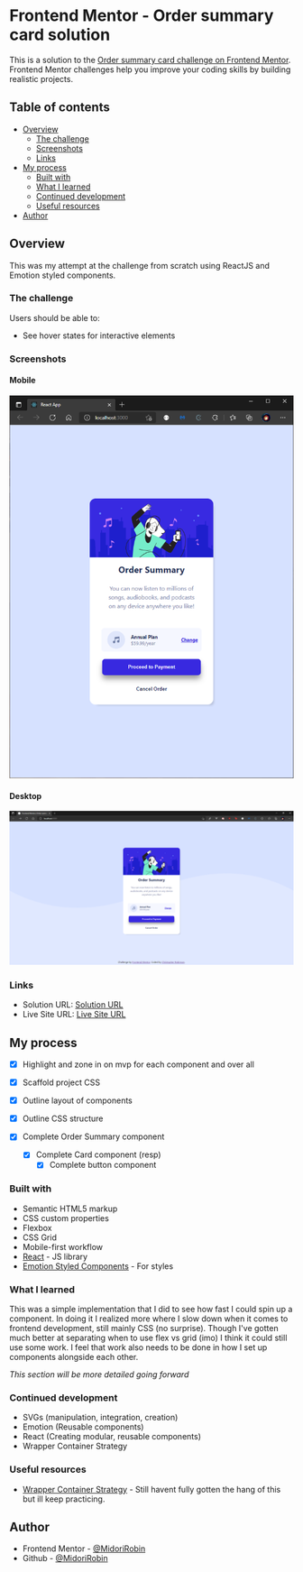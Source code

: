 # Frontend Mentor - Order summary card solution

This is a solution to the [Order summary card challenge on Frontend Mentor](https://www.frontendmentor.io/challenges/order-summary-component-QlPmajDUj). Frontend Mentor challenges help you improve your coding skills by building realistic projects.

## Table of contents

- [Overview](#overview)
  - [The challenge](#the-challenge)
  - [Screenshots](#screenshots)
  - [Links](#links)
- [My process](#my-process)
  - [Built with](#built-with)
  - [What I learned](#what-i-learned)
  - [Continued development](#continued-development)
  - [Useful resources](#useful-resources)
- [Author](#author)

## Overview

This was my attempt at the challenge from scratch using ReactJS and Emotion styled components.

### The challenge

Users should be able to:

- See hover states for interactive elements

### Screenshots

#### Mobile
![Mobile](https://github.com/MidoriRobin/FrontendPractice/blob/order-summary-component/screenshots/Screenshot-Mobile.png)

#### Desktop
![Desktop](https://github.com/MidoriRobin/FrontendPractice/blob/order-summary-component/screenshots/Screenshot-Desktop.png)


### Links

- Solution URL: [Solution URL](https://www.frontendmentor.io/solutions/react-js-order-component--2zTfdTsU)
- Live Site URL: [Live Site URL](https://frontend-practice-ad6bpum33-midorirobin.vercel.app/)

## My process

- [x] Highlight and zone in on mvp for each component and over all

- [x] Scaffold project CSS

- [x] Outline layout of components

- [x] Outline CSS structure

- [x] Complete Order Summary component
  - [x] Complete Card component (resp)
    - [x] Complete button component

### Built with

- Semantic HTML5 markup
- CSS custom properties
- Flexbox
- CSS Grid
- Mobile-first workflow
- [React](https://reactjs.org/) - JS library
- [Emotion Styled Components](https://emotion.sh/docs/styled) - For styles

### What I learned

This was a simple implementation that I did to see how fast I could spin up a component. In doing it I realized more where I slow down when it comes to frontend development, still mainly CSS (no surprise). Though I've gotten much better at separating when to use flex vs grid (imo) I think it could still use some work. I feel that work also needs to be done in how I set up components alongside each other.

_This section will be more detailed going forward_

### Continued development

- SVGs (manipulation, integration, creation)
- Emotion (Reusable components)
- React (Creating modular, reusable components)
- Wrapper Container Strategy

### Useful resources

- [Wrapper Container Strategy](https://ishadeed.com/article/styling-wrappers-css/) - Still havent fully gotten the hang of this but ill keep practicing.

## Author

- Frontend Mentor - [@MidoriRobin](https://www.frontendmentor.io/profile/MidoriRobin)
- Github - [@MidoriRobin](https://github.com/MidoriRobin)

